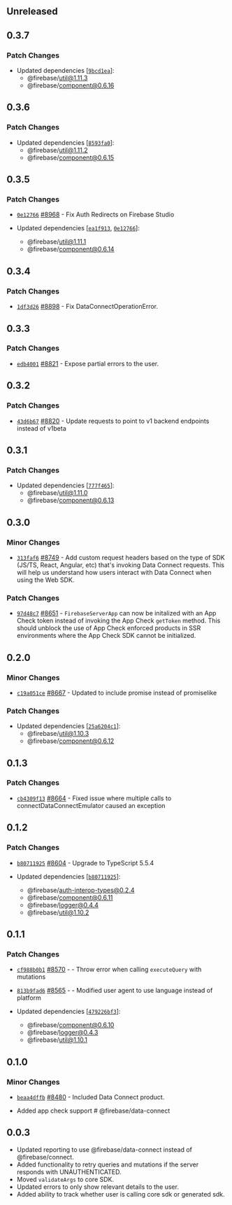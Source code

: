 ## Unreleased

## 0.3.7

### Patch Changes

- Updated dependencies [[`9bcd1ea`](https://github.com/firebase/firebase-js-sdk/commit/9bcd1ea9b8cc5b55692765d40df000da8ddef02b)]:
  - @firebase/util@1.11.3
  - @firebase/component@0.6.16

## 0.3.6

### Patch Changes

- Updated dependencies [[`8593fa0`](https://github.com/firebase/firebase-js-sdk/commit/8593fa05bd884c2f1f6f3b4ae062efa48af93d24)]:
  - @firebase/util@1.11.2
  - @firebase/component@0.6.15

## 0.3.5

### Patch Changes

- [`0e12766`](https://github.com/firebase/firebase-js-sdk/commit/0e127664946ba324c6566a02b393dafd23fc1ddb) [#8968](https://github.com/firebase/firebase-js-sdk/pull/8968) - Fix Auth Redirects on Firebase Studio

- Updated dependencies [[`ea1f913`](https://github.com/firebase/firebase-js-sdk/commit/ea1f9139e6baec0269fbb91233fd3f7f4b0d5875), [`0e12766`](https://github.com/firebase/firebase-js-sdk/commit/0e127664946ba324c6566a02b393dafd23fc1ddb)]:
  - @firebase/util@1.11.1
  - @firebase/component@0.6.14

## 0.3.4

### Patch Changes

- [`1df3d26`](https://github.com/firebase/firebase-js-sdk/commit/1df3d26fbfb4db24b74d5d779825017e9ec40eaa) [#8898](https://github.com/firebase/firebase-js-sdk/pull/8898) - Fix DataConnectOperationError.

## 0.3.3

### Patch Changes

- [`edb4001`](https://github.com/firebase/firebase-js-sdk/commit/edb40010bb480806b26f48601b65f4257ffed2df) [#8821](https://github.com/firebase/firebase-js-sdk/pull/8821) - Expose partial errors to the user.

## 0.3.2

### Patch Changes

- [`43d6b67`](https://github.com/firebase/firebase-js-sdk/commit/43d6b6735f8b1d20dbe33793b57adb221efde95d) [#8820](https://github.com/firebase/firebase-js-sdk/pull/8820) - Update requests to point to v1 backend endpoints instead of v1beta

## 0.3.1

### Patch Changes

- Updated dependencies [[`777f465`](https://github.com/firebase/firebase-js-sdk/commit/777f465ff37495ff933a29583769ce8a6a2b59b5)]:
  - @firebase/util@1.11.0
  - @firebase/component@0.6.13

## 0.3.0

### Minor Changes

- [`313faf6`](https://github.com/firebase/firebase-js-sdk/commit/313faf66b88ac5ff60a6301b58bd3b9a71ffe74e) [#8749](https://github.com/firebase/firebase-js-sdk/pull/8749) - Add custom request headers based on the type of SDK (JS/TS, React, Angular, etc) that's invoking Data Connect requests. This will help us understand how users interact with Data Connect when using the Web SDK.

### Patch Changes

- [`97d48c7`](https://github.com/firebase/firebase-js-sdk/commit/97d48c7650e2d4273b7f94c8964dfcb44113952a) [#8651](https://github.com/firebase/firebase-js-sdk/pull/8651) - `FirebaseServerApp` can now be initalized with an App Check token instead of invoking the App Check
  `getToken` method. This should unblock the use of App Check enforced products in SSR environments
  where the App Check SDK cannot be initialized.

## 0.2.0

### Minor Changes

- [`c19a051ce`](https://github.com/firebase/firebase-js-sdk/commit/c19a051ce490398f49fbf9bdb7181a986b66fa14) [#8667](https://github.com/firebase/firebase-js-sdk/pull/8667) - Updated to include promise instead of promiselike

### Patch Changes

- Updated dependencies [[`25a6204c1`](https://github.com/firebase/firebase-js-sdk/commit/25a6204c1531b6c772e5368d12b2411ae1d21bbc)]:
  - @firebase/util@1.10.3
  - @firebase/component@0.6.12

## 0.1.3

### Patch Changes

- [`cb4309f13`](https://github.com/firebase/firebase-js-sdk/commit/cb4309f13a01a6c66eb502ae6f5d6fa93560ab06) [#8664](https://github.com/firebase/firebase-js-sdk/pull/8664) - Fixed issue where multiple calls to connectDataConnectEmulator caused an exception

## 0.1.2

### Patch Changes

- [`b80711925`](https://github.com/firebase/firebase-js-sdk/commit/b807119252dacf46b0122344c2b6dfc503cecde1) [#8604](https://github.com/firebase/firebase-js-sdk/pull/8604) - Upgrade to TypeScript 5.5.4

- Updated dependencies [[`b80711925`](https://github.com/firebase/firebase-js-sdk/commit/b807119252dacf46b0122344c2b6dfc503cecde1)]:
  - @firebase/auth-interop-types@0.2.4
  - @firebase/component@0.6.11
  - @firebase/logger@0.4.4
  - @firebase/util@1.10.2

## 0.1.1

### Patch Changes

- [`cf988b0b1`](https://github.com/firebase/firebase-js-sdk/commit/cf988b0b1217a06e5d1b9130d6048178626dac48) [#8570](https://github.com/firebase/firebase-js-sdk/pull/8570) - - Throw error when calling `executeQuery` with mutations

- [`813b9fad6`](https://github.com/firebase/firebase-js-sdk/commit/813b9fad63ff7b8798e4f4e17ccd528a784698d9) [#8565](https://github.com/firebase/firebase-js-sdk/pull/8565) - - Modified user agent to use language instead of platform

- Updated dependencies [[`479226bf3`](https://github.com/firebase/firebase-js-sdk/commit/479226bf3ebd99017bb12fa21440c75715658702)]:
  - @firebase/component@0.6.10
  - @firebase/logger@0.4.3
  - @firebase/util@1.10.1

## 0.1.0

### Minor Changes

- [`beaa4dffb`](https://github.com/firebase/firebase-js-sdk/commit/beaa4dffb7f48cb12ccc6c1d1b7cdc9c3605fc04) [#8480](https://github.com/firebase/firebase-js-sdk/pull/8480) - Included Data Connect product.

* Added app check support # @firebase/data-connect

## 0.0.3

- Updated reporting to use @firebase/data-connect instead of @firebase/connect.
- Added functionality to retry queries and mutations if the server responds with UNAUTHENTICATED.
- Moved `validateArgs` to core SDK.
- Updated errors to only show relevant details to the user.
- Added ability to track whether user is calling core sdk or generated sdk.
